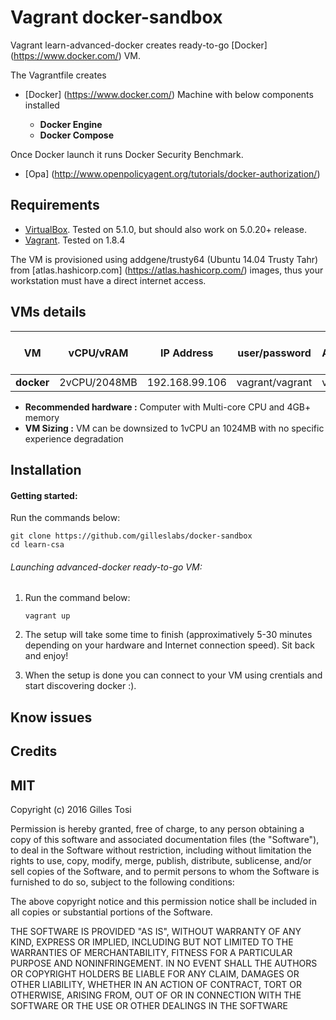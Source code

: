 # Vagrant docker-sandbox

Vagrant learn-advanced-docker creates ready-to-go [Docker] (https://www.docker.com/) VM.

The Vagrantfile creates

+ [Docker] (https://www.docker.com/) Machine with below components installed

    + **Docker Engine**
    + **Docker Compose**

Once Docker launch it runs Docker Security Benchmark.

+ [Opa] (http://www.openpolicyagent.org/tutorials/docker-authorization/)

## Requirements

- [VirtualBox](https://www.virtualbox.org/wiki/Downloads). Tested on 5.1.0, but should also work on 5.0.20+ release.
- [Vagrant](http://www.vagrantup.com/downloads.html). Tested on 1.8.4

The VM is provisioned using addgene/trusty64 (Ubuntu 14.04 Trusty Tahr) from [atlas.hashicorp.com] (https://atlas.hashicorp.com/) images, thus your workstation must have a direct internet access.

## VMs details

VM | vCPU/vRAM | IP Address| user/password | root / Administrator password |
---|---|---|---|---|
**docker** | 2vCPU/2048MB | 192.168.99.106 | vagrant/vagrant | vagrant |
+ **Recommended hardware :** Computer with Multi-core CPU and 4GB+ memory
+ **VM Sizing :** VM can be downsized to 1vCPU an 1024MB with no specific experience degradation
## Installation

#### Getting started:

Run the commands below:

	git clone https://github.com/gilleslabs/docker-sandbox
	cd learn-csa


###### Launching advanced-docker ready-to-go VM:

1. Run the command below:

	```
	vagrant up
	```

2. The setup will take some time to finish (approximatively 5-30 minutes depending on your hardware and Internet connection speed). Sit back and enjoy!

3. When the setup is done you can connect to your VM using crentials and start discovering docker :).


## Know issues


## Credits


## MIT

Copyright (c) 2016 Gilles Tosi

Permission is hereby granted, free of charge, to any person obtaining a copy of this software and associated documentation files (the "Software"), to deal in the Software without restriction, including without limitation the rights to use, copy, modify, merge, publish, distribute, sublicense, and/or sell copies of the Software, and to permit persons to whom the Software is furnished to do so, subject to the following conditions:

The above copyright notice and this permission notice shall be included in all copies or substantial portions of the Software.

THE SOFTWARE IS PROVIDED "AS IS", WITHOUT WARRANTY OF ANY KIND, EXPRESS OR IMPLIED, INCLUDING BUT NOT LIMITED TO THE WARRANTIES OF MERCHANTABILITY, FITNESS FOR A PARTICULAR PURPOSE AND NONINFRINGEMENT. IN NO EVENT SHALL THE AUTHORS OR COPYRIGHT HOLDERS BE LIABLE FOR ANY CLAIM, DAMAGES OR OTHER LIABILITY, WHETHER IN AN ACTION OF CONTRACT, TORT OR OTHERWISE, ARISING FROM, OUT OF OR IN CONNECTION WITH THE SOFTWARE OR THE USE OR OTHER DEALINGS IN THE SOFTWARE
